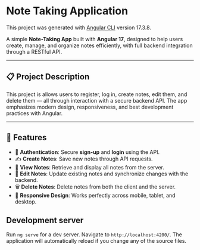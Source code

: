 # Note Taking Application

This project was generated with [Angular CLI](https://github.com/angular/angular-cli) version 17.3.8.


A simple  **Note-Taking App** built with **Angular 17**, designed to help users create, manage, and organize notes efficiently, with full backend integration through a RESTful API.

---

## 📋 Project Description

This project is  allows users to register, log in, create notes, edit them, and delete them — all through interaction with a secure backend API. The app emphasizes modern design, responsiveness, and best development practices with Angular.

---

## 🚀 Features

- 🔐 **Authentication**: Secure **sign-up** and **login** using the API.
- ✍️ **Create Notes**: Save new notes through API requests.
- 📄 **View Notes**: Retrieve and display all notes from the server.
- 📝 **Edit Notes**: Update existing notes and synchronize changes with the backend.
- 🗑️ **Delete Notes**: Delete notes from both the client and the server.
- 📱 **Responsive Design**: Works perfectly across mobile, tablet, and desktop.


## Development server

Run `ng serve` for a dev server. Navigate to `http://localhost:4200/`. The application will automatically reload if you change any of the source files.

